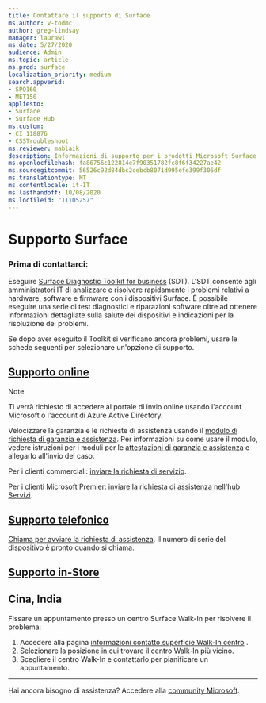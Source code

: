 ```yaml
---
title: Contattare il supporto di Surface
ms.author: v-todmc
author: greg-lindsay
manager: laurawi
ms.date: 5/27/2020
audience: Admin
ms.topic: article
ms.prod: surface
localization_priority: medium
search.appverid:
- SPO160
- MET150
appliesto:
- Surface
- Surface Hub
ms.custom:
- CI 118876
- CSSTroubleshoot
ms.reviewer: mablaik
description: Informazioni di supporto per i prodotti Microsoft Surface e Surface Hub.
ms.openlocfilehash: fa86756c122814e7f90351782fc8f6f34227ae42
ms.sourcegitcommit: 56526c92d84dbc2cebcb8071d995efe399f306df
ms.translationtype: MT
ms.contentlocale: it-IT
ms.lasthandoff: 10/08/2020
ms.locfileid: "11105257"
---
```

# Supporto Surface

### Prima di contattarci:  

Eseguire [Surface Diagnostic Toolkit for business](https://docs.microsoft.com/surface/surface-diagnostic-toolkit-business) (SDT). L'SDT consente agli amministratori IT di analizzare e risolvere rapidamente i problemi relativi a hardware, software e firmware con i dispositivi Surface. È possibile eseguire una serie di test diagnostici e riparazioni software oltre ad ottenere informazioni dettagliate sulla salute dei dispositivi e indicazioni per la risoluzione dei problemi. 

Se dopo aver eseguito il Toolkit si verificano ancora problemi, usare le schede seguenti per selezionare un'opzione di supporto.

## [Supporto online](#tab/online)

> [!NOTE]
> Ti verrà richiesto di accedere al portale di invio online usando l'account Microsoft o l'account di Azure Active Directory.  

Velocizzare la garanzia e le richieste di assistenza usando il [modulo di richiesta di garanzia e assistenza](https://download.microsoft.com/download/2/e/0/2e00e1c2-3f49-4b6a-b605-74a0244cb88b/Warranty_and_Service_Claim_Submission_Form.xlsx). Per informazioni su come usare il modulo, vedere istruzioni per i moduli per le [attestazioni di garanzia e assistenza](warranty-and-service-claim-form.md) e allegarlo all'invio del caso.

Per i clienti commerciali: [inviare la richiesta di servizio](https://support.serviceshub.microsoft.com/supportforbusiness/create?sapId=d383b26c-f150-6220-8f1b-e8aa325d9727). 

Per i clienti Microsoft Premier: [inviare la richiesta di assistenza nell'hub Servizi](https://serviceshub.microsoft.com/support/contactsupport). 

 
## [Supporto telefonico](#tab/phone)

[Chiama per avviare la richiesta di assistenza](https://support.microsoft.com/help/4051701/global-customer-service-phone-numbers). Il numero di serie del dispositivo è pronto quando si chiama. 

## [Supporto in-Store](#tab/instore)

## Cina, India

Fissare un appuntamento presso un centro Surface Walk-In per risolvere il problema:

1. Accedere alla pagina [informazioni contatto superficie Walk-In centro](https://support.microsoft.com/help/4498593/find-surface-walk-in-center-contact-information) . 
2. Selezionare la posizione in cui trovare il centro Walk-In più vicino.  
3. Scegliere il centro Walk-In e contattarlo per pianificare un appuntamento.


---

Hai ancora bisogno di assistenza? Accedere alla [community Microsoft](https://answers.microsoft.com/).
